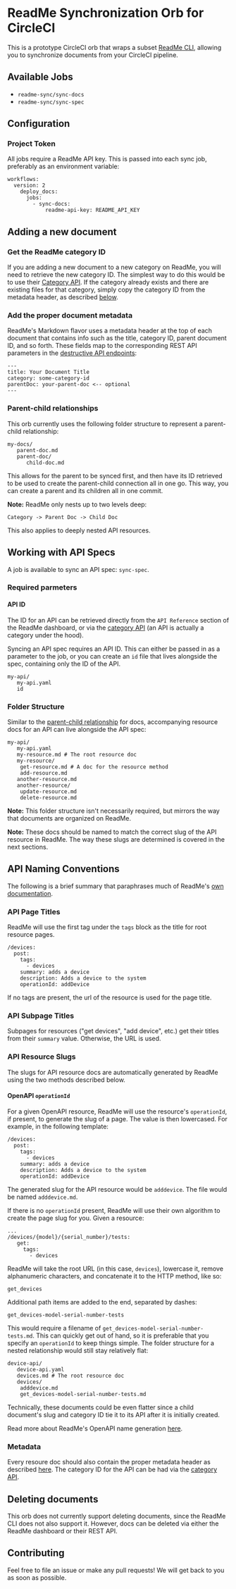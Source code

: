 # ReadMe Synchronization Orb for CircleCI

This is a prototype CircleCI orb that wraps a subset [ReadMe CLI](https://github.com/readmeio/rdme), allowing you to synchronize documents from your CircleCI pipeline.

## Available Jobs

* `readme-sync/sync-docs`
* `readme-sync/sync-spec`

## Configuration

### Project Token

All jobs require a ReadMe API key. This is passed into each sync job, preferably as an environment variable:

```
workflows:
  version: 2
    deploy_docs:
      jobs:
        - sync-docs:
            readme-api-key: README_API_KEY
```

## Adding a new document

### Get the ReadMe category ID

If you are adding a new document to a new category on ReadMe, you will need to retrieve the new category ID. The simplest way to 
do this would be to use their [Category API](https://docs.readme.com/developers/reference/categories). If the category already exists
and there are existing files for that category, simply copy the category ID from the metadata header, as described [below](#add-the-proper-document-metadata).

### Add the proper document metadata

ReadMe's Markdown flavor uses a metadata header at the top of each document that contains info such as the title, category ID,
parent document ID, and so forth. These fields map to the corresponding REST API parameters in the [destructive API endpoints](https://docs.readme.com/developers/reference/docs#updatedoc):


```
---
title: Your Document Title
category: some-category-id
parentDoc: your-parent-doc <-- optional
---
```

### Parent-child relationships

This orb currently uses the following folder structure to represent a parent-child relationship:

```
my-docs/
   parent-doc.md
   parent-doc/
      child-doc.md
```

This allows for the parent to be synced first, and then have its ID retrieved to be used to create the parent-child connection all in one go. This way, you can create a parent and its children all in one commit.

__Note:__ ReadMe only nests up to two levels deep:

```Category -> Parent Doc -> Child Doc```

This also applies to deeply nested API resources.

## Working with API Specs

A job is available to sync an API spec: `sync-spec`.

### Required parmeters

#### API ID

The ID for an API can be retrieved directly from the `API Reference` section of the ReadMe dashboard, or via the [category API](https://docs.readme.com/developers/reference/categories) (an API is actually a category under the hood).

Syncing an API spec requires an API ID. This can either be passed in as a parameter to the job, or you can create
an `id` file that lives alongside the spec, containing only the ID of the API.

```
my-api/
   my-api.yaml
   id
```

### Folder Structure

Similar to the [parent-child relationship](#parent-child-relationships) for docs, accompanying resource docs for an API can live alongside the API spec:

```
my-api/
   my-api.yaml
   my-resource.md # The root resource doc
   my-resource/
    get-resource.md # A doc for the resource method
    add-resource.md
   another-resource.md
   another-resource/
    update-resource.md
    delete-resource.md
```

__Note:__ This folder structure isn't necessarily required, but mirrors the way that documents are organized on ReadMe.

__Note:__ These docs should be named to match the correct slug of the API resource in ReadMe. The way these slugs are determined is covered in the next sections.

## API Naming Conventions

The following is a brief summary that paraphrases much of ReadMe's [own documentation](https://docs.readme.com/guides/docs/openapi).

### API Page Titles

ReadMe will use the first tag under the `tags` block as the title for root resource pages.

```
/devices:
  post:
    tags:
      - devices
    summary: adds a device
    description: Adds a device to the system
    operationId: addDevice
```

If no tags are present, the url of the resource is used for the page title.

### API Subpage Titles

Subpages for resources ("get devices", "add device", etc.) get their titles from their `summary` value. Otherwise, the URL is used.

### API Resource Slugs

The slugs for API resource docs are automatically generated by ReadMe using the two methods described below.

#### OpenAPI `operationId`

For a given OpenAPI resource, ReadMe will use the resource's `operationId`, if present, to generate the slug of a page. The value is then lowercased. For example, in the following template:

```
/devices:
  post:
    tags:
      - devices
    summary: adds a device
    description: Adds a device to the system
    operationId: addDevice
```

The generated slug for the API resource would be `adddevice`. The file would be named `adddevice.md`.

If there is no `operationId` present, ReadMe will use their own algorithm to create the page slug for you. Given a resource:

```
...
/devices/{model}/{serial_number}/tests:
   get:
     tags:
       - devices
```

ReadMe will take the root URL (in this case, `devices`), lowercase it, remove alphanumeric characters, and concatenate it to the HTTP method, like so:

```get_devices```

Additional path items are added to the end, separated by dashes:

```get_devices-model-serial-number-tests```

This would require a filename of `get_devices-model-serial-number-tests.md`. This can quickly get out of hand, so it is preferable that you specify an `operationId` to keep things simple. The folder structure for a nested relationship would still stay relatively flat:

```
device-api/
   device-api.yaml
   devices.md # The root resource doc
   devices/
    adddevice.md
    get_devices-model-serial-number-tests.md
```

Technically, these documents could be even flatter since a child document's slug and category ID tie it to its API after it is initially created.

Read more about ReadMe's OpenAPI name generation [here](https://docs.readme.com/guides/docs/openapi-categories-pages-subpages).

### Metadata

Every resoure doc should also contain the proper
metadata header as described [here](#add-the-proper-document-metadata). The category ID for the API can be had via the [category API](https://docs.readme.com/developers/reference/categories).

## Deleting documents

This orb does not currently support deleting documents, since the ReadMe CLI does not also support it. However, docs can be deleted via either the ReadMe dashboard or their REST API.

## Contributing

Feel free to file an issue or make any pull requests! We will get back to you as soon as possible.
